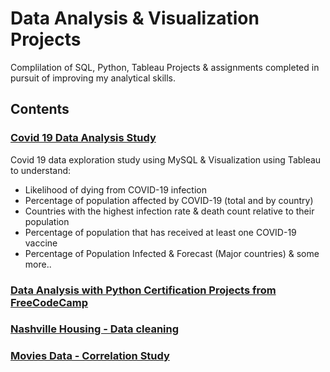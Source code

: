 # **Data Analysis & Visualization Projects**
Complilation of SQL, Python, Tableau Projects & assignments completed in pursuit of improving my analytical skills. 

## Contents
### [Covid 19 Data Analysis Study](https://github.com/tahakelan/Data_Analysis_Projects/blob/46203320698441a28390552bf43f6fdcc5c3634a/Covid19_Data_Study)
Covid 19 data exploration study using MySQL & Visualization using Tableau to understand: 

- Likelihood of dying from COVID-19 infection
- Percentage of population affected by COVID-19 (total and by country)
- Countries with the highest infection rate & death count relative to their population
- Percentage of population that has received at least one COVID-19 vaccine
- Percentage of Population Infected & Forecast (Major countries) & some more..


### [Data Analysis with Python Certification Projects from FreeCodeCamp](https://github.com/tahakelan/Data_Analysis_Projects/blob/46203320698441a28390552bf43f6fdcc5c3634a/Data_Analysis_with_Python_FreeCodeCamp)

### [Nashville Housing - Data cleaning](https://github.com/tahakelan/Data_Analysis_Projects/blob/46203320698441a28390552bf43f6fdcc5c3634a/Data_cleaning_Nashville_Housing/Data%20Cleaning%20using%20SQL.sql) 

### [Movies Data - Correlation Study](https://github.com/tahakelan/Data_Analysis_Projects/blob/46203320698441a28390552bf43f6fdcc5c3634a/Movies_Correlation_Study/Movie-Correlation-Study.ipynb)

